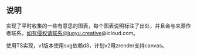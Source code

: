 ## 说明
实现了平时收集的一些有意思的图表，每个图表说明标注了出处，并且会与来源作者联系，如有侵权请联系@luoyu.creative@icloud.com。

使用TS实现，v1版本使用svg依赖d3，计划v2用zrender支持canvas。